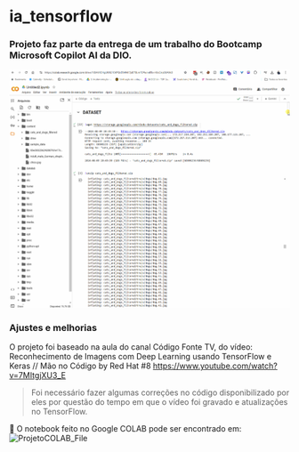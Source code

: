# ia_tensorflow

### Projeto faz parte da entrega de um trabalho do Bootcamp Microsoft Copilot AI da DIO.

![Projeto COLAB](https://github.com/wfilho/ia_tensorflow/blob/main/output/AI2.gif)

### Ajustes e melhorias

O projeto foi baseado na aula do canal Código Fonte TV, do vídeo: Reconhecimento de Imagens com Deep Learning usando TensorFlow e Keras // Mão no Código by Red Hat #8
https://www.youtube.com/watch?v=7MItgjXU3_E

> Foi necessário fazer algumas correções no código disponibilizado por eles por questão do tempo em que o vídeo foi gravado e atualizações no TensorFlow.

📝 O notebook feito no Google COLAB pode ser encontrado em:
![ProjetoCOLAB_File](https://github.com/wfilho/ia_tensorflow/blob/main/IA_TensorFlow_notebook.ipynb)

